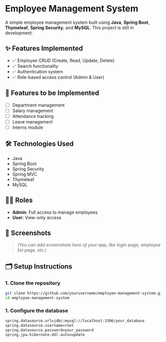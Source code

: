 # Employee Management System

A simple employee management system built using **Java**, **Spring Boot**, **Thymeleaf**, **Spring Security**, and **MySQL**. This project is still in development.

## ✨ Features Implemented
- ✅ Employee CRUD (Create, Read, Update, Delete)
- ✅ Search functionality
- ✅ Authentication system
- ✅ Role-based access control (Admin & User)

## 🚧 Features to be Implemented
- [ ] Department management
- [ ] Salary management
- [ ] Attendance tracking
- [ ] Leave management
- [ ] Interns module

## 🛠️ Technologies Used
- Java
- Spring Boot
- Spring Security
- Spring MVC
- Thymeleaf
- MySQL

## 🧑‍💻 Roles
- **Admin**: Full access to manage employees
- **User**: View-only access

## 📸 Screenshots
> *(You can add screenshots here of your app, like login page, employee list page, etc.)*

## 🗂️ Setup Instructions

### 1. Clone the repository

```bash
git clone https://github.com/yourusername/employee-management-system.git
cd employee-management-system
```
### 1. Configure the database

```bash
spring.datasource.url=jdbc:mysql://localhost:3306/your_database
spring.datasource.username=root
spring.datasource.password=your_password
spring.jpa.hibernate.ddl-auto=update
